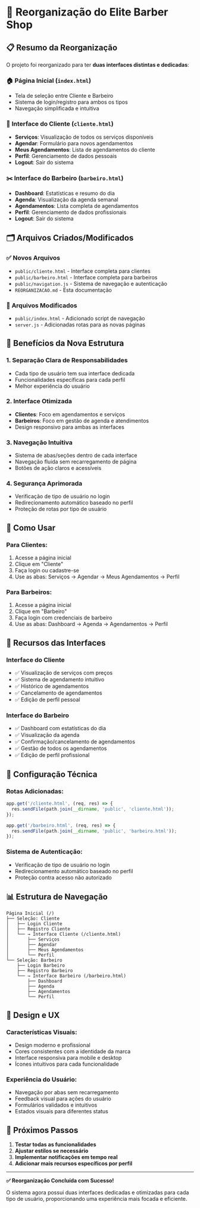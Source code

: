 # 🔄 Reorganização do Elite Barber Shop

## 📋 Resumo da Reorganização

O projeto foi reorganizado para ter **duas interfaces distintas e dedicadas**:

### 🏠 **Página Inicial** (`index.html`)
- Tela de seleção entre Cliente e Barbeiro
- Sistema de login/registro para ambos os tipos
- Navegação simplificada e intuitiva

### 👤 **Interface do Cliente** (`cliente.html`)
- **Serviços**: Visualização de todos os serviços disponíveis
- **Agendar**: Formulário para novos agendamentos
- **Meus Agendamentos**: Lista de agendamentos do cliente
- **Perfil**: Gerenciamento de dados pessoais
- **Logout**: Sair do sistema

### ✂️ **Interface do Barbeiro** (`barbeiro.html`)
- **Dashboard**: Estatísticas e resumo do dia
- **Agenda**: Visualização da agenda semanal
- **Agendamentos**: Lista completa de agendamentos
- **Perfil**: Gerenciamento de dados profissionais
- **Logout**: Sair do sistema

## 🗂️ Arquivos Criados/Modificados

### ✅ **Novos Arquivos**
- `public/cliente.html` - Interface completa para clientes
- `public/barbeiro.html` - Interface completa para barbeiros  
- `public/navigation.js` - Sistema de navegação e autenticação
- `REORGANIZACAO.md` - Esta documentação

### 🔧 **Arquivos Modificados**
- `public/index.html` - Adicionado script de navegação
- `server.js` - Adicionadas rotas para as novas páginas

## 🎯 Benefícios da Nova Estrutura

### 1. **Separação Clara de Responsabilidades**
- Cada tipo de usuário tem sua interface dedicada
- Funcionalidades específicas para cada perfil
- Melhor experiência do usuário

### 2. **Interface Otimizada**
- **Clientes**: Foco em agendamentos e serviços
- **Barbeiros**: Foco em gestão de agenda e atendimentos
- Design responsivo para ambas as interfaces

### 3. **Navegação Intuitiva**
- Sistema de abas/seções dentro de cada interface
- Navegação fluida sem recarregamento de página
- Botões de ação claros e acessíveis

### 4. **Segurança Aprimorada**
- Verificação de tipo de usuário no login
- Redirecionamento automático baseado no perfil
- Proteção de rotas por tipo de usuário

## 🚀 Como Usar

### **Para Clientes:**
1. Acesse a página inicial
2. Clique em "Cliente"
3. Faça login ou cadastre-se
4. Use as abas: Serviços → Agendar → Meus Agendamentos → Perfil

### **Para Barbeiros:**
1. Acesse a página inicial
2. Clique em "Barbeiro"
3. Faça login com credenciais de barbeiro
4. Use as abas: Dashboard → Agenda → Agendamentos → Perfil

## 📱 Recursos das Interfaces

### **Interface do Cliente**
- ✅ Visualização de serviços com preços
- ✅ Sistema de agendamento intuitivo
- ✅ Histórico de agendamentos
- ✅ Cancelamento de agendamentos
- ✅ Edição de perfil pessoal

### **Interface do Barbeiro**
- ✅ Dashboard com estatísticas do dia
- ✅ Visualização da agenda
- ✅ Confirmação/cancelamento de agendamentos
- ✅ Gestão de todos os agendamentos
- ✅ Edição de perfil profissional

## 🔧 Configuração Técnica

### **Rotas Adicionadas:**
```javascript
app.get('/cliente.html', (req, res) => {
  res.sendFile(path.join(__dirname, 'public', 'cliente.html'));
});

app.get('/barbeiro.html', (req, res) => {
  res.sendFile(path.join(__dirname, 'public', 'barbeiro.html'));
});
```

### **Sistema de Autenticação:**
- Verificação de tipo de usuário no login
- Redirecionamento automático baseado no perfil
- Proteção contra acesso não autorizado

## 📊 Estrutura de Navegação

```
Página Inicial (/)
├── Seleção: Cliente
│   ├── Login Cliente
│   ├── Registro Cliente
│   └── → Interface Cliente (/cliente.html)
│       ├── Serviços
│       ├── Agendar
│       ├── Meus Agendamentos
│       └── Perfil
└── Seleção: Barbeiro
    ├── Login Barbeiro
    ├── Registro Barbeiro
    └── → Interface Barbeiro (/barbeiro.html)
        ├── Dashboard
        ├── Agenda
        ├── Agendamentos
        └── Perfil
```

## 🎨 Design e UX

### **Características Visuais:**
- Design moderno e profissional
- Cores consistentes com a identidade da marca
- Interface responsiva para mobile e desktop
- Ícones intuitivos para cada funcionalidade

### **Experiência do Usuário:**
- Navegação por abas sem recarregamento
- Feedback visual para ações do usuário
- Formulários validados e intuitivos
- Estados visuais para diferentes status

## 🔄 Próximos Passos

1. **Testar todas as funcionalidades**
2. **Ajustar estilos se necessário**
3. **Implementar notificações em tempo real**
4. **Adicionar mais recursos específicos por perfil**

---

**✅ Reorganização Concluída com Sucesso!**

O sistema agora possui duas interfaces dedicadas e otimizadas para cada tipo de usuário, proporcionando uma experiência mais focada e eficiente.
